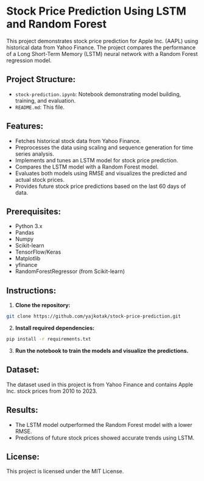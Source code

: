 # Stock Price Prediction Using LSTM and Random Forest

This project demonstrates stock price prediction for Apple Inc. (AAPL) using historical data from Yahoo Finance. The project compares the performance of a Long Short-Term Memory (LSTM) neural network with a Random Forest regression model.

## Project Structure:
- `stock-prediction.ipynb`: Notebook demonstrating model building, training, and evaluation.
- `README.md`: This file.

## Features:
- Fetches historical stock data from Yahoo Finance.
- Preprocesses the data using scaling and sequence generation for time series analysis.
- Implements and tunes an LSTM model for stock price prediction.
- Compares the LSTM model with a Random Forest model.
- Evaluates both models using RMSE and visualizes the predicted and actual stock prices.
- Provides future stock price predictions based on the last 60 days of data.

## Prerequisites:
- Python 3.x
- Pandas
- Numpy
- Scikit-learn
- TensorFlow/Keras
- Matplotlib
- yfinance
- RandomForestRegressor (from Scikit-learn)

## Instructions:
1. **Clone the repository:**
```bash
git clone https://github.com/yajkotak/stock-price-prediction.git
```

2. **Install required dependencies:**
```bash
pip install -r requirements.txt
```
3. **Run the notebook to train the models and visualize the predictions.**

## Dataset:
The dataset used in this project is from Yahoo Finance and contains Apple Inc. stock prices from 2010 to 2023. 

## Results:
- The LSTM model outperformed the Random Forest model with a lower RMSE.
- Predictions of future stock prices showed accurate trends using LSTM.

## License:
This project is licensed under the MIT License.






